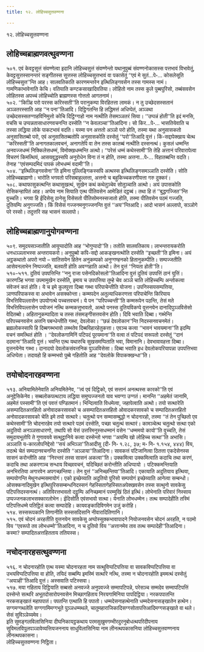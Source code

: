 ```yaml
---
title: १२. लोहिच्चसुत्तवण्णना

---
```

१२. लोहिच्चसुत्तवण्णना  


## लोहिच्चब्राह्मणवत्थुवण्णना

५०१. एवं केवट्टसुत्तं संवण्णेत्वा इदानि लोहिच्चसुत्तं संवण्णेन्तो यथानुपुब्बं संवण्णनोकासस्स पत्तभावं विभावेतुं, केवट्टसुत्तस्सानन्तरं सङ्गीतस्स सुत्तस्स लोहिच्चसुत्तभावं वा पकासेतुं ‘‘एवं मे सुतं…पे॰… कोसलेसूति लोहिच्चसुत्त’’न्ति आह। सालवतिकाति कारणमन्तरेन इत्थिलिङ्गवसेन तस्स गामस्स नामं। गामणिकाभावेनाति केचि। वतियाति कण्टकसाखादिवतिया। लोहितो नाम तस्स कुले पुब्बपुरिसो, तब्बंसवसेन लोहितस्स अपच्चं लोहिच्चोति ब्राह्मणस्स गोत्ततो आगतनामं।  
५०२. ‘‘किञ्हि परो परस्स करिस्सती’’ति परानुकम्पा विरहितत्ता लामकं। न तु उच्छेदसस्सतानं अञ्ञतरस्साति आह ‘‘न पना’’तिआदि। दिट्ठिगतन्ति हि लद्धिमत्तं अधिप्पेतं, अञ्ञथा उच्छेदसस्सतग्गाहविनिमुत्तो कोचि दिट्ठिग्गाहो नाम नत्थीति तेसमञ्ञतरं सिया। ‘‘उप्पन्नं होती’’ति इदं मनसि, वचसि च उप्पन्नतासाधारणवचनन्ति दस्सेति ‘‘न केवलञ्चा’’तिआदिना। सो किर…पे॰… भासतियेवाति च तस्सा लद्धिया लोके पाकटभावं वदति। यस्मा पन अत्ततो अञ्ञो परो होति, तस्मा यथा अनुसासकतो अनुसासितब्बो परो, एवं अनुसासितब्बतोपि अनुसासकोति दस्सेतुं ‘‘परो’’तिआदि वुत्तं। किं-सद्दापेक्खाय चेत्थ ‘‘करिस्सती’’ति अनागतकालवचनं, अनागतेपि वा तेन तस्स कातब्बं नत्थीति दस्सनत्थं। कुसलं धम्मन्ति अनवज्जधम्मं निक्किलेसधम्मं, विमोक्खधम्मन्ति अत्थो। ‘‘परेसं धम्मं कथेस्सामी’’ति तेहि अत्तानं परिवारापेत्वा विचरणं किमत्थियं, आसयवुद्धस्सपि अनुरोधेन विना तं न होति, तस्मा अत्तना…पे॰… विहातब्बन्ति वदति। तेनाह ‘‘एवंसम्पदमिदं पापकं लोभधम्मं वदामी’’ति।  
५०४. ‘‘इत्थिलिङ्गवसेना’’ति इमिना पुल्लिङ्गिकस्सपि अत्थस्स इत्थिलिङ्गसमञ्ञाति दस्सेति। सोति लोहिच्चब्राह्मणो। भारोति भगवतो परिसबाहुल्लत्ता, अत्तनो च बहुकिच्चकरणीयत्ता गरु दुक्करं।  
५०८. कथाफासुकत्थन्ति कथासुखत्थं, सुखेन कथं कथेतुञ्चेव सोतुञ्चाति अत्थो। अयं उपासकोति रोसिकन्हापितं आह। अप्पेव नाम सियाति एत्थ पीतिवसेन आमेडितं दट्ठब्बं। तथा हि तं ‘‘बुद्धगज्जित’’न्ति वुच्चति। भगवा हि ईदिसेसु ठानेसु विसेसतो पीतिसोमनस्सजातो होति, तस्मा पीतिवसेन पठमं गज्जति, दुतियम्पि अनुगज्जति। किं विसेसं गज्जनमनुगज्जनन्ति वुत्तं ‘‘अय’’न्तिआदि। आदो भासनं अल्लापो, सञ्ञोगे परे रस्सो। तदुत्तरि सह भासनं सल्लापो।  


## लोहिच्चब्राह्मणानुयोगवण्णना

५०९. समुदयसञ्जातीति आयुप्पादोति आह ‘‘भोगुप्पादो’’ति। ततोति सालवतिकाय। लाभन्तरायकरोति धनधञ्ञलाभस्स अन्तरायकरो। अनुपुब्बो कपि-सद्दो आकङ्खनत्थोति दस्सेति ‘‘इच्छती’’ति इमिना। अयं अट्ठकथातो अपरो नयो – सातिसयेन हितेन अनुकम्पको अनुग्गण्हनको हितानुकम्पीति। सम्पज्जतीति आसेवनलाभेन निप्पज्जति, बलवती होति अवग्गहाति अत्थो। तेन वुत्तं ‘‘नियता होती’’ति।  
५१०-५११. दुतियं उपपत्तिन्ति ‘‘ननु राजा पसेनदिकोसलो’’तिआदिना वुत्तं दुतियं उपपत्तिं ठानं युत्तिं। कारणञ्हि भगवा उपमामुखेन दस्सेति, इमाय च उपपत्तिया तुम्हे चेव अञ्ञे चाति लोहिच्चम्पि अन्तोकत्वा संवेजनं कतं होति। ये च इमे कुलपुत्ता दिब्बा गब्भा परिपाचेन्तीति योजना। उपनिस्सयसम्पत्तिया, ञाणपरिपाकस्स वा अभावेन असक्कोन्ता। कम्मपदेन अतुल्याधिकरणत्ता परिपाचेन्ति किरियाय विभत्तिविपल्लासेन उपयोगत्थे पच्चत्तवचनं। ये पन ‘‘परिपच्चन्ती’’ति कम्मरूपेन पठन्ति, तेसं मते विभत्तिविपल्लासेन पयोजनं नत्थि कम्मकत्तुभावतो, अत्थो पनस्स दुतियविकप्पे वुत्तनयेन दानादिपुञ्ञविसेसो वेदितब्बो। अहितानुकम्पादिता च तस्स तंसमङ्गीसत्तवसेन होति। दिवि भवाति दिब्बा। गब्भेन्ति परिपच्चनवसेन अत्तनि पबन्धेन्तीति गब्भा, देवलोका। ‘‘छन्नं देवलोकान’’न्ति निदस्सनवचनमेतं। ब्रह्मलोकस्सापि हि दिब्बगब्भभावो लब्भतेव दिब्बविहारहेतुकत्ता। एवञ्च कत्वा ‘‘भावनं भावयमाना’’ति इदम्पि वचनं समत्थितं होति । ‘‘देवलोकगामिनिं पटिपदं पूरयमाना’’ति वत्वा तं पटिपदं सरूपतो दस्सेतुं ‘‘दानं ददमाना’’तिआदि वुत्तं। भवन्ति एत्थ यथारुचि सुखसमप्पिताति भवा, विमानानि। देवभावावहत्ता दिब्बा। वुत्तनयेनेव गब्भा। दानादयो देवलोकसंवत्तनिक पुञ्ञविसेसा। दिब्बा भवाति इध देवलोकपरियापन्ना उपपत्तिभवा अधिप्पेता। तदावहो हि कम्मभवो पुब्बे गहितोति आह ‘‘देवलोके विपाकक्खन्धा’’ति।  


## तयोचोदनारहवण्णना

५१३. अनियामितेनेवाति अनियमितेनेव, ‘‘त्वं एवं दिट्ठिको, एवं सत्तानं अनत्थस्स कारको’’ति एवं अनुद्देसिकेनेव। सब्बलोकपत्थटाय लद्धिया समुप्पज्जनतो याव भवग्गा उग्गतं। मानन्ति ‘‘अहमेतं जानामि, अहमेतं पस्सामी’’ति एवं पवत्तं पण्डितमानं। भिन्दित्वाति विधमेत्वा, जहापेत्वाति अत्थो। तयो सत्थारेति असम्पादितअत्तहितो अनोवादकरसावको च असम्पादितअत्तहितो ओवादकरसावको च सम्पादितअत्तहितो अनोवादकरसावको चेति इमे तयो सत्थारे। चतुत्थो पन सम्मासम्बुद्धो न चोदनारहो, तस्मा ‘‘तं तेन पुच्छितो एव कथेस्सामी’’ति चोदनारहेव तयो सत्थारे पठमं दस्सेति, पच्छा चतुत्थं सत्थारं। कामञ्चेत्थ चतुत्थो सत्था एको अदुतियो अनञ्ञसाधारणो, तथापि सो येसं उत्तरिमनुस्सधम्मानं वसेन ‘‘धम्ममयो कायो’’ति वुच्चति, तेसं समुदायभूतोपि ते गुणावयवे सत्थुट्ठानिये कत्वा दस्सेन्तो भगवा ‘‘अयम्पि खो लोहिच्च सत्था’’ति अभासि।  
अञ्ञाति य-कारलोपनिद्देसो ‘‘सयं अभिञ्ञा’’तिआदीसु (दी॰ नि॰ १.२८, ३७; म॰ नि॰ १.१५४, ४४४) विय, तदत्थे चेतं सम्पदानवचनन्ति दस्सेति ‘‘अञ्ञाया’’तिआदिना। सावकत्तं पटिजानित्वा ठितत्ता एकदेसेनस्स सासनं करोन्तीति आह ‘‘निरन्तरं तस्स सासनं अकत्वा’’ति। उक्कमित्वा उक्कमित्वाति कदाचि तथा करणं, कदाचि तथा अकरणञ्च सन्धाय विच्छावचनं, यदिच्छितं करोन्तीति अधिप्पायो । पटिक्कमन्तियाति अनभिरतिया अगारवेन अपगच्छन्तिया। तेन वुत्तं ‘‘अनिच्छन्तिया’’तिआदि। एकायाति अदुतियाय इत्थिया, सम्पयोगन्ति मेथुनधम्मसमायोगं। एको इच्छेय्याति अदुतियो पुरिसो सम्पयोगं इच्छेय्याति आनेत्वा सम्बन्धो। ओसक्कनादिमुखेन इत्थिपुरिससम्बन्धनिदस्सनं गेहस्सितागेहस्सितअपेक्खवसेन तस्स सत्थुनो सावकेसु पटिपत्तिदस्सनत्थं। अतिविरत्तभावतो दट्ठुम्पि अनिच्छमानं परम्मुखिं ठितं इत्थिं। लोभेनाति परिवारं निस्साय उप्पज्जनकलाभसक्कारलोभेन। ईदिसोति एवंसभावो सत्था। येनाति लोभधम्मेन। तत्थ सम्पादेहीति तस्मिं पटिपत्तिधम्मे पतिट्ठितं कत्वा सम्पादेहि। कायवङ्कादिविगमेन उजुं करोहि।  
५१४. सस्सरूपकानि तिणानीति सस्ससदिसानि नीवारादितिणानि।  
५१५. एवं चोदनं अरहतीति वुत्तनयेन सावकेसु अप्पोस्सुक्कभावापादने नियोजनवसेन चोदनं अरहति, न पठमो विय ‘‘एवरूपो तव लोभधम्मो’’तिआदिना, न च दुतियो विय ‘‘अत्तानमेव ताव तत्थ सम्पादेही’’तिआदिना। कस्मा? सम्पादितअत्तहितताय ततियस्स।  


## नचोदनारहसत्थुवण्णना

५१६. न चोदनारहोति एत्थ यस्मा चोदनारहता नाम सत्थुविप्पटिपत्तिया वा सावकविप्पटिपत्तिया वा उभयविप्पटिपत्तिया वा होति, तयिदं सब्बम्पि इमस्मिं सत्थरि नत्थि, तस्मा न चोदनारहोति इममत्थं दस्सेतुं ‘‘अयञ्ही’’तिआदि वुत्तं। अस्सवाति पटिस्सवा।  
५१७. मया गहिताय दिट्ठियाति सब्बसो अनवज्जे अनुपवज्जे सम्मापटिपन्ने, परेसञ्च सम्मदेव सम्मापटिपत्तिं दस्सेन्ते सत्थरि अभूतदोसारोपनवसेन मिच्छागहिताय निरयगामिनिया पापदिट्ठिया। नरकपपातन्ति नरकसङ्खातं महापपातं। पपतन्ति एत्थाति हि पपातो। धम्मदेसनाहत्थेनाति धम्मदेसनासङ्खातेन हत्थेन। सग्गमग्गथलेति सग्गगामिमग्गभूते पुञ्ञधम्मथले, चातुमहाराजिकादिसग्गसोतापत्तिआदिमग्गसङ्खाते वा थले। सेसं सुविञ्ञेय्यमेव।  
इति सुमङ्गलविलासिनिया दीघनिकायट्ठकथाय परमसुखुमगम्भीरदुरनुबोधत्थपरिदीपनाय सुविमलविपुलपञ्ञावेय्यत्तियजननाय साधुविलासिनिया नाम लीनत्थपकासनिया लोहिच्चसुत्तवण्णनाय लीनत्थपकासना।  
लोहिच्चसुत्तवण्णना निट्ठिता।  